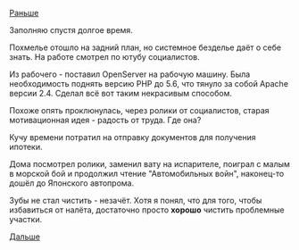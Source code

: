 [Раньше](2019.08.05.md)

Заполняю спустя долгое время.

Похмелье отошло на задний план, но системное безделье даёт о себе знать. На работе смотрел по ютубу социалистов.

Из рабочего - поставил OpenServer на рабочую машину. Была необходимость поднять версию PHP до 5.6, что тянуло за собой Apache версии 2.4. Сделал всё вот таким некрасивым способом.

Похоже опять проклюнулась, через ролики от социалистов, старая мотивационная идея - радость от труда. Где она?

Кучу времени потратил на отправку документов для получения ипотеки.

Дома посмотрел ролики, заменил вату на испарителе, поиграл с малым в морской бой и продолжил чтение "Автомобильных войн", наконец-то дошёл до Японского автопрома.

Зубы не стал чистить - незачёт.
Хотя я понял, что для того, чтобы избавиться от налёта, достаточно просто **хорошо** чистить проблемные участки.

[Дальше](2019.08.07.md)